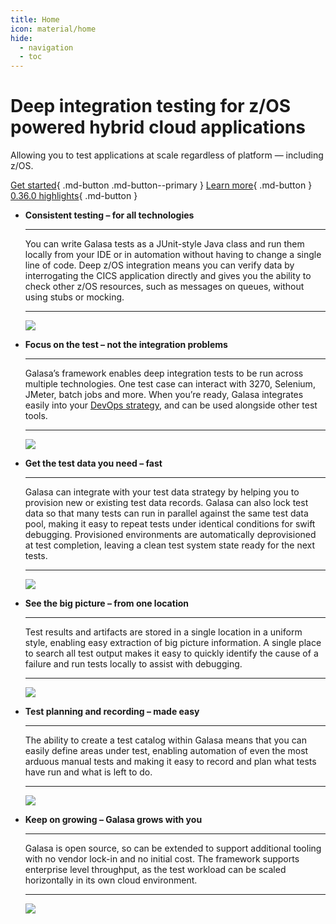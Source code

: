 ```yaml
---
title: Home
icon: material/home
hide:
  - navigation
  - toc
---
```


<div class="galasa-hero" markdown>

# Deep integration testing for z/OS powered hybrid cloud applications

Allowing you to test applications at scale regardless of platform — including z/OS.

[Get started](./docs){ .md-button .md-button--primary }
[Learn more](./about){ .md-button }
[0.36.0 highlights](./releases){ .md-button }

<!-- TODO image only works on a blue background -->
<!-- ![](../assets/images/illustrations-galasa-08.svg) -->

</div>


<div class="grid cards" markdown>

-   __Consistent testing – for all technologies__

    ---

    You can write Galasa tests as a JUnit-style Java class and run them locally from your IDE or in automation without having to change a single line of code. Deep z/OS integration means you can verify data by interrogating the CICS application directly and gives you the ability to check other z/OS resources, such as messages on queues, without using stubs or mocking.

    ---

    ![](assets/images/key-features/illustrations-galasa-02.inline.svg)

-   __Focus on the test – not the integration problems__

    ---

    Galasa’s framework enables deep integration tests to be run across multiple technologies. One test case can interact with 3270, Selenium, JMeter, batch jobs and more. When you’re ready, Galasa integrates easily into your [DevOps strategy](./about/devops.md), and can be used alongside other test tools.

    ---

    ![](assets/images/key-features/illustrations-galasa-05.inline.svg)

-   __Get the test data you need – fast__

    ---

    Galasa can integrate with your test data strategy by helping you to provision new or existing test data records. Galasa can also lock test data so that many tests can run in parallel against the same test data pool, making it easy to repeat tests under identical conditions for swift debugging. Provisioned environments are automatically deprovisioned at test completion, leaving a clean test system state ready for the next tests.

    ---

    ![](assets/images/key-features/illustrations-galasa-03.inline.svg)

-   __See the big picture – from one location__

    ---

    Test results and artifacts are stored in a single location in a uniform style, enabling easy extraction of big picture information. A single place to search all test output makes it easy to quickly identify the cause of a failure and run tests locally to assist with debugging.

    ---

    ![](assets/images/key-features/illustrations-galasa-04.inline.svg)

-   __Test planning and recording – made easy__

    ---

    The ability to create a test catalog within Galasa means that you can easily define areas under test, enabling automation of even the most arduous manual tests and making it easy to record and plan what tests have run and what is left to do.

    ---

    ![](assets/images/key-features/illustrations-galasa-06.inline.svg)

-   __Keep on growing – Galasa grows with you__

    ---

    Galasa is open source, so can be extended to support additional tooling with no vendor lock-in and no initial cost. The framework supports enterprise level throughput, as the test workload can be scaled horizontally in its own cloud environment.

    ---

    ![](assets/images/key-features/illustrations-galasa-07.inline.svg)

</div>

